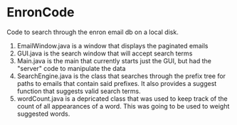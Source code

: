 # EnronCode
Code to search through the enron email db on a local disk.

1. EmailWindow.java is a window that displays the paginated emails
2. GUI.java is the search window that will accept search terms
3. Main.java is the main that currently starts just the GUI, but had the "server" code to manipulate the data
4. SearchEngine.java is the class that searches through the prefix tree for paths to emails that contain said prefixes. It also provides a suggest function that suggests valid search terms.
5. wordCount.java is a depricated class that was used to keep track of the count of all appearances of a word. This was going to be used to weight suggested words.
